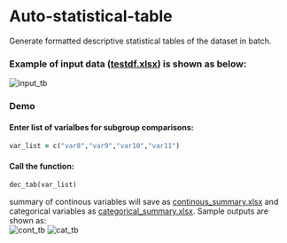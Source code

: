 # Auto-statistical-table
Generate formatted descriptive statistical tables of the dataset in batch.


### Example of input data ([testdf.xlsx](https://github.com/random-git/Auto-statistical-table/blob/main/testdf.xlsx)) is shown as below:
![input_tb](https://user-images.githubusercontent.com/62033407/106522744-bf7db480-64a5-11eb-81dc-5d2f313071fd.png)

### Demo
#### Enter list of varialbes for subgroup comparisons:
```ruby
var_list = c("var8","var9","var10","var11")
```
#### Call the function:
```ruby
dec_tab(var_list)
```
summary of continous variables will save as [continous_summary.xlsx](https://github.com/random-git/Auto-statistical-table/blob/main/continous_summary.xlsx) and categorical variables as [categorical_summary.xlsx](https://github.com/random-git/Auto-statistical-table/blob/main/categorical_summary.xlsx). Sample outputs are shown as:<br/>
![cont_tb](https://user-images.githubusercontent.com/62033407/106523155-50ed2680-64a6-11eb-849e-c13986ecc096.png)
![cat_tb](https://user-images.githubusercontent.com/62033407/106523204-5ea2ac00-64a6-11eb-9cd6-0df516da78e5.png)

